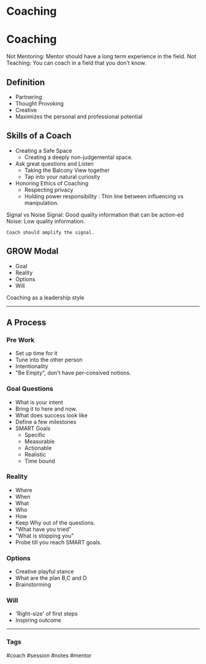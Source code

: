 # Coaching

# Coaching

Not Mentoring: Mentor should have a long term experience in the field.
Not Teaching: You can coach in a field that you don't know.

## Definition
- Partnering
- Thought Provoking
- Creative
- Maximizes the personal and professional potential

## Skills of a Coach
- Creating a Safe Space
	- Creating a deeply non-judgemental space.
- Ask great questions and Listen
	- Taking the Balcony View together
	- Tap into your natural curiosity
- Honoring Ethics of Coaching
	- Respecting privacy
	- Holding power responsibility : Thin line between influencing vs manipulation.

Signal vs Noise
	Signal: Good quality information that can be action-ed
	Noise: Low quality information.

	Coach should amplify the signal.

## GROW Modal
- Goal
- Reality
- Options
- Will

Coaching as a leadership style


----
## A Process

### Pre Work
- Set up time for it
- Tune into the other person
- Intentionality
- "Be Empty", don't have per-consived notions.

### Goal Questions
- What is your intent
- Bring it to here and now.
- What does success look like
- Define a few milestones
- SMART Goals
	- Specific
	- Measurable
	- Actionable
	- Realistic
	- Time bound

### Reality
- Where
- When
- What
- Who
- How
- Keep Why out of the questions.
- "What have you tried"
- "What is stopping you"
- Probe till you reach SMART goals.

### Options
- Creative playful stance
- What are the plan B,C and D
- Brainstorming

### Will
- 'Right-size' of first steps
- Inspiring outcome


---
### Tags
#coach #session #notes #mentor
